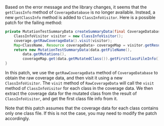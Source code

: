 Based on the error message and the library changes, it seems that the `getClassInfo` method of `CoverageDatabase` is no longer available. Instead, a new `getClassInfo` method is added to `ClassInfoVisitor`. Here is a possible patch for the failing method:

```java
private MutationTestSummaryData createSummaryData(final CoverageDatabase coverage, final ClassMutationResults data) {
    ClassInfoVisitor visitor = new ClassInfoVisitor();
    coverage.getRawCoverageData().visit(visitor);
    Map<ClassName, Resource coverageData> coverageMap = visitor.getResult();
    return new MutationTestSummaryData(data.getFileName(),
        data.getMutations(),
        coverageMap.get(data.getMutatedClass()).getFirstClassFileInfo());
}
```

In this patch, we use the `getRawCoverageData` method of `CoverageDatabase` to obtain the raw coverage data, and then visit it using a new `ClassInfoVisitor`. The `visit` method of `RawCoverageData` will call the `visit` method of `ClassInfoVisitor` for each class in the coverage data. We then extract the coverage data for the mutated class from the result of `ClassInfoVisitor`, and get the first class file info from it.

Note that this patch assumes that the coverage data for each class contains only one class file. If this is not the case, you may need to modify the patch accordingly.
